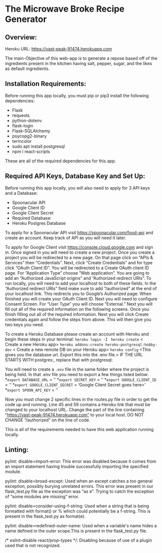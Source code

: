 # The Microwave Broke Recipe Generator

## Overview:
Heroku URL: https://vast-peak-91474.herokuapp.com

The main-Objective of this web-app is to generate a repose based off of the ingredients present in the kitchen having salt, pepper, sugar, and the likes as default ingredients. 

## Installation Requirements:
Before running this app locally, you must pip or pip3 install the following dependencies:

* Flask
* requests
* python-dotenv
* flask-login
* Flask-SQLAlchemy
* psycopg2-binary
* termcolor
* sudo apt install postgresql
* npm i react-scripts

These are all of the required dependencies for this app. 

## Required API Keys, Database Key and Set Up:
Before running this app locally, you will also need to apply for 3 API keys and a Database:

* Spoonacular API
* Google Client ID
* Google Client Secret
* Required Database:
* Heroku Postgres Database

To apply for a Spoonacular API visit https://spoonacular.com/food-api and create an account. Keep track of API as you will need it later. 

To apply for Google Client visit https://console.cloud.google.com and sign in. 
Once signed in you will need to create a new project. Once you create a project you will be redirected to a new page. On that page click on “APIs & Services” then “Credentials”. Next, click “Create Credentials” and for type click “OAuth Client ID”. You will be redirected to a Create OAuth client ID page. For “Application Type” choose “Web application”. You are going to add an “Authorized JavaScript origins” and “Authorized redirect URIs”. To run locally, you will need to add your localhost to both of these fields. In the “Authorized redirect URIs” field make sure to add “/authorized” at the end of your localhost link. This redirects you to Google’s Authorized page. When finished you will create your OAuth Client ID. Next you will need to configure Consent Screen. For “User Type” you will choose “External.” Next you will fill out all of the required information on the following screens. Once you finish filling out all of the required information. Next you will click Create credentials again and follow the steps from above. This will then give you two keys you need. 


To create a Heroku Database please create an account with Heroku and begin these steps in your terminal:
`heroku login -I ` <This logs you into your heroku account>
`heroku create` < Create a new Heroku app>
`heroku addons:create heroku-postgresql:hobby-dev` < Create a new remote DB on your Heroku app>
`heroku config` <This gives you the database url. Export this into the .env file.>
IF THE URL STARTS WITH postgres:, replace that with postgresql:

  
You will need to create a `.env` file in the same folder where the project is being held. In that .env file you need to export a few things listed below:
*`export DATABASE_URL` = ‘<Heroku Database URL goes here>’
*`export SECRET_KEY` = ‘<Any key you want goes here>’
*`export GOOGLE_CLIENT_ID` = ‘<Google Client ID goes here>’
*`export GOOGLE_CLIENT_SECRET` = ‘Google Client Secret goes here>’
*`export SPOON_API_KEY` = '<Spoonacular API Key goes here>'

Now you must change 2 specific lines in the routes.py file in order to get the code up and running. Line 45 and 59 contains a Heroku link that must be changed to your localhost URL. Change the part of the line containing “https://vast-peak-91474.herokuapp.com” to your local host. DO NOT CHANGE “/authorized” on the line of code. 

This is all of the requirements needed to have this web application running locally. 


## Linting:
pylint: disable=import-error: This error was disabled because it comes from an import statement having trouble successfully importing the specified module. 
  
pylint: disable=broad-except: Used when an except catches a too general exception, possibly burying unrelated errors. This error was present in our flask_test.py file as the exception was “as e”. Trying to catch the exception of “some modules are missing” error. 
  
pylint: disable=consider-using-f-string: Used when a string that is being formatted with format() or % which could potentially be a f-string. This is present in the flask_test.py as format(e).
  
pylint: disable=redefined-outer-name:  Used when a variable's name hides a name defined in the outer scope.This is present in the flask_test.py file.
  
/* eslint-disable react/prop-types */: Disabling because of use of a plugin used that is not recognized. 
  
  
  
